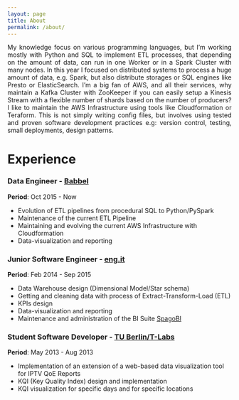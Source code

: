 ```yaml
---
layout: page
title: About
permalink: /about/
---
```

<div align="justify">
My knowledge focus on various programming languages, but I’m working mostly with Python and SQL to
implement ETL processes, that depending on the amount of data, can run in one Worker or in a Spark
Cluster with many nodes. In this year I focused on distributed systems to process a huge amount of data, e.g.
Spark, but also distribute storages or SQL engines like Presto or ElasticSearch. I’m a big fan of AWS, and all
their services, why maintain a Kafka Cluster with ZooKeeper if you can easily setup a Kinesis Stream with
a flexible number of shards based on the number of producers? I like to maintain the AWS Infrastructure
using tools like Cloudformation or Teraform. This is not simply writing config files, but involves using tested
and proven software development practices e.g: version control, testing, small deployments, design patterns.
</div>

# Experience

### Data Engineer - [Babbel](https://home.babbel.com/)

<b>Period</b>: Oct 2015 - Now

*   Evolution of ETL pipelines from procedural SQL to Python/PySpark
*   Maintenance of the current ETL Pipeline
*   Maintaining and evolving the current AWS Infrastructure with Cloudformation
*   Data-visualization and reporting

### Junior Software Engineer - [eng.it](http://eng.it)

<b>Period</b>: Feb 2014 - Sep 2015

*   Data Warehouse design (Dimensional Model/Star schema)
*   Getting and cleaning data with process of Extract-Transform-Load (ETL)
*   KPIs design
*   Data-visualization and reporting
*   Maintenance and administration of the BI Suite [SpagoBI](https://www.spagobi.org/)

### Student Software Developer - [TU Berlin/T-Labs](http://www.laboratories.telekom.com/)

<b>Period</b>: May 2013 - Aug 2013

*   Implementation of an extension of a web-based data visualization tool for IPTV QoE Reports
*   KQI (Key Quality Index) design and implementation
*   KQI visualization for specific days and for specific locations
